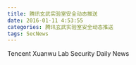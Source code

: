 ```yaml
---
title: 腾讯玄武实验室安全动态推送
date: 2016-01-11 4:53:55
categories: 腾讯玄武实验室安全动态推送
tags: SecNews
---
```


Tencent Xuanwu Lab Security Daily News  
